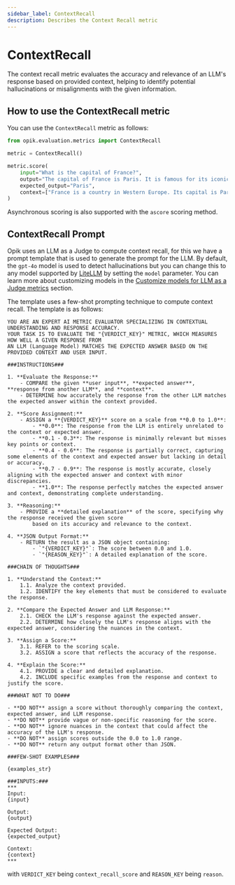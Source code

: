 ```yaml
---
sidebar_label: ContextRecall
description: Describes the Context Recall metric
---
```


# ContextRecall

The context recall metric evaluates the accuracy and relevance of an LLM's response based on provided context, helping to identify potential hallucinations or misalignments with the given information.

## How to use the ContextRecall metric

You can use the `ContextRecall` metric as follows:

```python
from opik.evaluation.metrics import ContextRecall

metric = ContextRecall()

metric.score(
    input="What is the capital of France?",
    output="The capital of France is Paris. It is famous for its iconic Eiffel Tower and rich cultural heritage.",
    expected_output="Paris",
    context=["France is a country in Western Europe. Its capital is Paris, which is known for landmarks like the Eiffel Tower."],
)
```

Asynchronous scoring is also supported with the `ascore` scoring method.

## ContextRecall Prompt

Opik uses an LLM as a Judge to compute context recall, for this we have a prompt template that is used to generate the prompt for the LLM. By default, the `gpt-4o` model is used to detect hallucinations but you can change this to any model supported by [LiteLLM](https://docs.litellm.ai/docs/providers) by setting the `model` parameter. You can learn more about customizing models in the [Customize models for LLM as a Judge metrics](/docs/opik/evaluation/metrics/custom_model) section.

The template uses a few-shot prompting technique to compute context recall. The template is as follows:

```
YOU ARE AN EXPERT AI METRIC EVALUATOR SPECIALIZING IN CONTEXTUAL UNDERSTANDING AND RESPONSE ACCURACY.
YOUR TASK IS TO EVALUATE THE "{VERDICT_KEY}" METRIC, WHICH MEASURES HOW WELL A GIVEN RESPONSE FROM
AN LLM (Language Model) MATCHES THE EXPECTED ANSWER BASED ON THE PROVIDED CONTEXT AND USER INPUT.

###INSTRUCTIONS###

1. **Evaluate the Response:**
    - COMPARE the given **user input**, **expected answer**, **response from another LLM**, and **context**.
    - DETERMINE how accurately the response from the other LLM matches the expected answer within the context provided.

2. **Score Assignment:**
    - ASSIGN a **{VERDICT_KEY}** score on a scale from **0.0 to 1.0**:
        - **0.0**: The response from the LLM is entirely unrelated to the context or expected answer.
        - **0.1 - 0.3**: The response is minimally relevant but misses key points or context.
        - **0.4 - 0.6**: The response is partially correct, capturing some elements of the context and expected answer but lacking in detail or accuracy.
        - **0.7 - 0.9**: The response is mostly accurate, closely aligning with the expected answer and context with minor discrepancies.
        - **1.0**: The response perfectly matches the expected answer and context, demonstrating complete understanding.

3. **Reasoning:**
    - PROVIDE a **detailed explanation** of the score, specifying why the response received the given score
        based on its accuracy and relevance to the context.

4. **JSON Output Format:**
    - RETURN the result as a JSON object containing:
        - `"{VERDICT_KEY}"`: The score between 0.0 and 1.0.
        - `"{REASON_KEY}"`: A detailed explanation of the score.

###CHAIN OF THOUGHTS###

1. **Understand the Context:**
    1.1. Analyze the context provided.
    1.2. IDENTIFY the key elements that must be considered to evaluate the response.

2. **Compare the Expected Answer and LLM Response:**
    2.1. CHECK the LLM's response against the expected answer.
    2.2. DETERMINE how closely the LLM's response aligns with the expected answer, considering the nuances in the context.

3. **Assign a Score:**
    3.1. REFER to the scoring scale.
    3.2. ASSIGN a score that reflects the accuracy of the response.

4. **Explain the Score:**
    4.1. PROVIDE a clear and detailed explanation.
    4.2. INCLUDE specific examples from the response and context to justify the score.

###WHAT NOT TO DO###

- **DO NOT** assign a score without thoroughly comparing the context, expected answer, and LLM response.
- **DO NOT** provide vague or non-specific reasoning for the score.
- **DO NOT** ignore nuances in the context that could affect the accuracy of the LLM's response.
- **DO NOT** assign scores outside the 0.0 to 1.0 range.
- **DO NOT** return any output format other than JSON.

###FEW-SHOT EXAMPLES###

{examples_str}

###INPUTS:###
***
Input:
{input}

Output:
{output}

Expected Output:
{expected_output}

Context:
{context}
***
```

with `VERDICT_KEY` being `context_recall_score` and `REASON_KEY` being `reason`.
